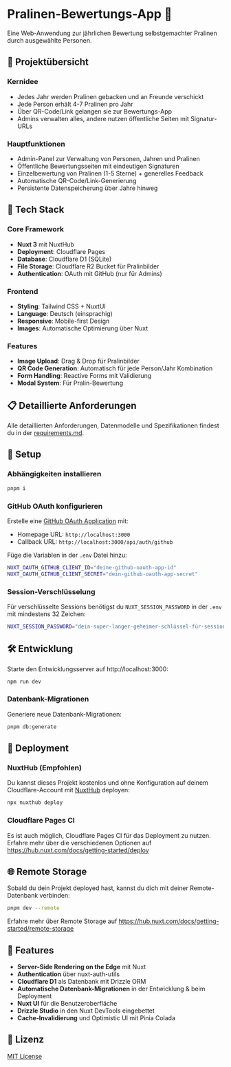 # Pralinen-Bewertungs-App 🍫

Eine Web-Anwendung zur jährlichen Bewertung selbstgemachter Pralinen durch ausgewählte Personen.

## 🎯 Projektübersicht

### Kernidee
- Jedes Jahr werden Pralinen gebacken und an Freunde verschickt
- Jede Person erhält 4-7 Pralinen pro Jahr
- Über QR-Code/Link gelangen sie zur Bewertungs-App
- Admins verwalten alles, andere nutzen öffentliche Seiten mit Signatur-URLs

### Hauptfunktionen
- Admin-Panel zur Verwaltung von Personen, Jahren und Pralinen
- Öffentliche Bewertungsseiten mit eindeutigen Signaturen
- Einzelbewertung von Pralinen (1-5 Sterne) + generelles Feedback
- Automatische QR-Code/Link-Generierung
- Persistente Datenspeicherung über Jahre hinweg

## 🔧 Tech Stack

### Core Framework
- **Nuxt 3** mit NuxtHub
- **Deployment**: Cloudflare Pages
- **Database**: Cloudflare D1 (SQLite)
- **File Storage**: Cloudflare R2 Bucket für Pralinbilder
- **Authentication**: OAuth mit GitHub (nur für Admins)

### Frontend
- **Styling**: Tailwind CSS + NuxtUI
- **Language**: Deutsch (einsprachig)
- **Responsive**: Mobile-first Design
- **Images**: Automatische Optimierung über Nuxt

### Features
- **Image Upload**: Drag & Drop für Pralinbilder
- **QR Code Generation**: Automatisch für jede Person/Jahr Kombination
- **Form Handling**: Reactive Forms mit Validierung
- **Modal System**: Für Pralin-Bewertung

## 📋 Detaillierte Anforderungen

Alle detaillierten Anforderungen, Datenmodelle und Spezifikationen findest du in der [requirements.md](./requirements.md).

## 🚀 Setup

### Abhängigkeiten installieren

```bash
pnpm i
```

### GitHub OAuth konfigurieren

Erstelle eine [GitHub OAuth Application](https://github.com/settings/applications/new) mit:
- Homepage URL: `http://localhost:3000`
- Callback URL: `http://localhost:3000/api/auth/github`

Füge die Variablen in der `.env` Datei hinzu:

```bash
NUXT_OAUTH_GITHUB_CLIENT_ID="deine-github-oauth-app-id"
NUXT_OAUTH_GITHUB_CLIENT_SECRET="dein-github-oauth-app-secret"
```

### Session-Verschlüsselung

Für verschlüsselte Sessions benötigst du `NUXT_SESSION_PASSWORD` in der `.env` mit mindestens 32 Zeichen:

```bash
NUXT_SESSION_PASSWORD="dein-super-langer-geheimer-schlüssel-für-session-verschlüsselung"
```

## 🛠️ Entwicklung

Starte den Entwicklungsserver auf http://localhost:3000:

```bash
npm run dev
```

### Datenbank-Migrationen

Generiere neue Datenbank-Migrationen:

```bash
pnpm db:generate
```

## 🚀 Deployment

### NuxtHub (Empfohlen)

Du kannst dieses Projekt kostenlos und ohne Konfiguration auf deinem Cloudflare-Account mit [NuxtHub](https://hub.nuxt.com) deployen:

```bash
npx nuxthub deploy
```

### Cloudflare Pages CI

Es ist auch möglich, Cloudflare Pages CI für das Deployment zu nutzen. Erfahre mehr über die verschiedenen Optionen auf https://hub.nuxt.com/docs/getting-started/deploy

## 🌐 Remote Storage

Sobald du dein Projekt deployed hast, kannst du dich mit deiner Remote-Datenbank verbinden:

```bash
pnpm dev --remote
```

Erfahre mehr über Remote Storage auf https://hub.nuxt.com/docs/getting-started/remote-storage

## 📱 Features

- **Server-Side Rendering on the Edge** mit Nuxt
- **Authentication** über nuxt-auth-utils
- **Cloudflare D1** als Datenbank mit Drizzle ORM
- **Automatische Datenbank-Migrationen** in der Entwicklung & beim Deployment
- **Nuxt UI** für die Benutzeroberfläche
- **Drizzle Studio** in den Nuxt DevTools eingebettet
- **Cache-Invalidierung** und Optimistic UI mit Pinia Colada

## 📄 Lizenz

[MIT License](./LICENSE)
